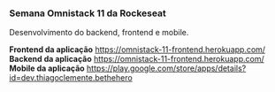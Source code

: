 ### Semana Omnistack 11 da Rockeseat

Desenvolvimento do backend, frontend e mobile.

**Frontend da aplicação** https://omnistack-11-frontend.herokuapp.com/
**Backend da aplicação** https://omnistack-11-frontend.herokuapp.com/
**Mobile da aplicação** https://play.google.com/store/apps/details?id=dev.thiagoclemente.bethehero
